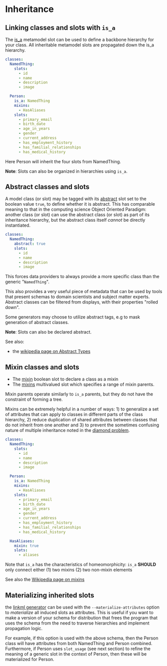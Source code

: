 # Inheritance

## Linking classes and slots with `is_a`

The [is_a](https://w3id.org/linkml/is_a) metamodel slot can be used to define a backbone hierarchy for your class. All inheritable metamodel slots are propagated down the is_a hierarchy.


```yaml
classes:
  NamedThing:
    slots:
      - id
      - name
      - description
      - image

  Person:
    is_a: NamedThing
    mixins:
      - HasAliases
    slots:
      - primary_email
      - birth_date
      - age_in_years
      - gender
      - current_address
      - has_employment_history
      - has_familial_relationships
      - has_medical_history
```

Here Person will inherit the four slots from NamedThing.

**Note**: Slots can also be organized in hierarchies using `is_a`.

## Abstract classes and slots

A model class (or slot) may be tagged with its [abstract](https://w3id.org/linkml/abstract) slot set to the boolean value `true`, to define whether it is abstract. This has comparable meaning to that in the computing science Object Oriented Paradigm: another class (or slot) can use the abstract class (or slot) as part of its inheritance hierarchy, but the abstract class itself _cannot_ be directly instantiated.


```yaml
classes:
  NamedThing:
    abstract: true
    slots:
      - id
      - name
      - description
      - image

```

This forces data providers to always provide a more specific class than the generic "`NamedThing`".

This also provides a very useful piece of metadata that can be used by tools that
present schemas to domain scientists and subject matter experts. Abstract classes can be filtered
from displays, with their properties "rolled down".

Some generators may choose to utilize abstract tags, e.g to mask generation of abstract classes.

**Note**: Slots can also be declared abstract.

See also:

 - the [wikipedia page on Abstract Types](https://en.wikipedia.org/wiki/Abstract_type)

## Mixin classes and slots

* The [mixin](https://w3id.org/linkml/mixin) boolean slot to declare a class as a mixin
* The [mixins](https://w3id.org/linkml/mixins) multivalued slot which specifies a range of mixin parents.

Mixin parents operate similarly to `is_a` parents, but they do not have the constraint of forming a tree.

Mixins can be extremely helpful in a number of ways: 1) to generalize a set
of attributes that can apply to classes in different parts of the class hierarchy, 2) reduce duplication of
shared attributes between classes that do not inherit from one another and 3) to prevent the sometimes confusing nature
of multiple inheritance noted in the [diamond problem](https://tinyurl.com/4zdw9tsb).


```yaml
classes:
  NamedThing:
    slots:
      - id
      - name
      - description
      - image

  Person:
    is_a: NamedThing
    mixins:
      - HasAliases
    slots:
      - primary_email
      - birth_date
      - age_in_years
      - gender
      - current_address
      - has_employment_history
      - has_familial_relationships
      - has_medical_history

  HasAliases:
    mixin: true
    slots:
      - aliases
```

Note that `is_a` has the characteristics of homeomorphicity: `is_a` **SHOULD** only connect either (1) two mixins (2) two non-mixin elements

See also the [Wikipedia page on mixins](https://en.wikipedia.org/wiki/Mixin)

## Materializing inherited slots

the [linkml generator](../generators/linkml) can be used with the
`--materialize-attributes` option to *materialize* all induced slots
as attributes. This is useful if you want to make a version of your
schema for distribution that frees the program that uses the schema
from the need to traverse hierarchies and implement propagation logic.

For example, if this option is used with the above schema, then the
Person class will have attributes from both NamedThing and Person
combined. Furthermore, if Person uses `slot_usage` (see next section)
to refine the meaning of a generic slot in the context of Person, then
these will be materialized for Person.
